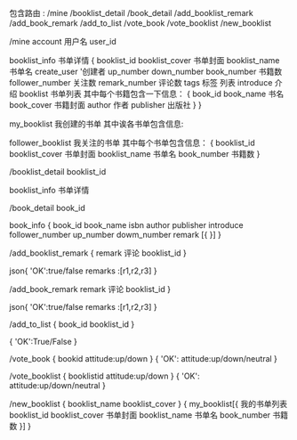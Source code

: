 包含路由 :
/mine  /booklist_detail   /book_detail
/add_booklist_remark   /add_book_remark
/add_to_list   /vote_book   /vote_booklist
/new_booklist


/mine
account 用户名
user_id

booklist_info  书单详情
{
  booklist_id
  booklist_cover 书单封面
  booklist_name  书单名
  create_user  '创建者
  up_number
  down_number
  book_number 书籍数
  follower_number  关注数
  remark_number 评论数
  tags 标签   列表
  introduce 介绍
  booklist 书单列表  其中每个书籍包含一下信息：
  {
    book_id
    book_name 书名
    book_cover 书籍封面
    author 作者
    publisher 出版社
   }
}

my_booklist 我创建的书单 其中诶各书单包含信息:

follower_booklist 我关注的书单 其中每个书单包含信息：
{
  booklist_id
  booklist_cover 书单封面
  booklist_name  书单名
  book_number 书籍数
}

/booklist_detail
  booklist_id

  booklist_info 书单详情

/book_detail
  book_id

  book_info
{
book_id
book_name
isbn
author
publisher
introduce
follower_number
up_number
dowm_number
remark [{
}]
}

/add_booklist_remark
{
remark 评论
booklist_id
}

json{
'OK':true/false
remarks :[r1,r2,r3]
}

/add_book_remark
remark 评论
booklist_id
}

json{
'OK':true/false
remarks :[r1,r2,r3]
}

/add_to_list
{
 book_id
 booklist_id
 }

 {
'OK':True/False
}

/vote_book
{
bookid
attitude:up/down
}
{
'OK':
attitude:up/down/neutral
}

/vote_booklist
{
booklistid
attitude:up/down
}
{
'OK':
attitude:up/down/neutral
}

/new_booklist
{
booklist_name
booklist_cover
}
{
  my_booklist[{     我的书单列表
  booklist_id
  booklist_cover 书单封面
  booklist_name  书单名
  book_number 书籍数
  }]
}